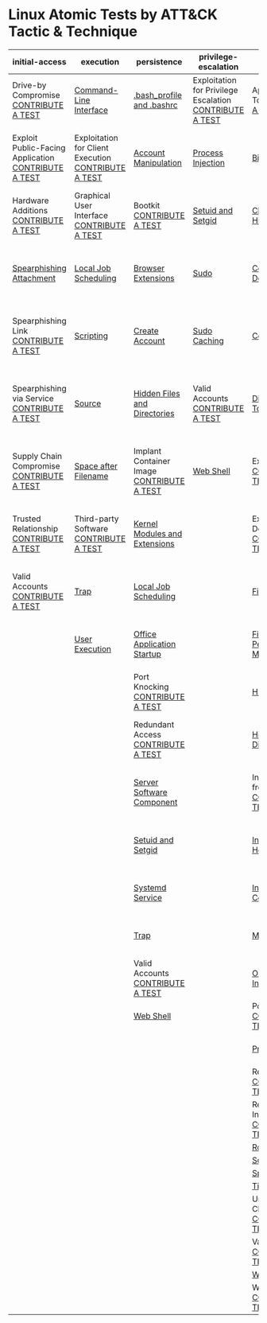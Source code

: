 # Linux Atomic Tests by ATT&CK Tactic & Technique
| initial-access | execution | persistence | privilege-escalation | defense-evasion | credential-access | discovery | lateral-movement | collection | exfiltration | command-and-control |
|-----|-----|-----|-----|-----|-----|-----|-----|-----|-----|-----|
| Drive-by Compromise [CONTRIBUTE A TEST](https://atomicredteam.io/contributing) | [Command-Line Interface](../../T1059/T1059.md) | [.bash_profile and .bashrc](../../T1156/T1156.md) | Exploitation for Privilege Escalation [CONTRIBUTE A TEST](https://atomicredteam.io/contributing) | Application Access Token [CONTRIBUTE A TEST](https://atomicredteam.io/contributing) | [Account Manipulation](../../T1098/T1098.md) | [Account Discovery](../../T1087/T1087.md) | Application Access Token [CONTRIBUTE A TEST](https://atomicredteam.io/contributing) | [Audio Capture](../../T1123/T1123.md) | Automated Exfiltration [CONTRIBUTE A TEST](https://atomicredteam.io/contributing) | Commonly Used Port [CONTRIBUTE A TEST](https://atomicredteam.io/contributing) |
| Exploit Public-Facing Application [CONTRIBUTE A TEST](https://atomicredteam.io/contributing) | Exploitation for Client Execution [CONTRIBUTE A TEST](https://atomicredteam.io/contributing) | [Account Manipulation](../../T1098/T1098.md) | [Process Injection](../../T1055/T1055.md) | [Binary Padding](../../T1009/T1009.md) | [Bash History](../../T1139/T1139.md) | [Browser Bookmark Discovery](../../T1217/T1217.md) | Application Deployment Software [CONTRIBUTE A TEST](https://atomicredteam.io/contributing) | [Automated Collection](../../T1119/T1119.md) | [Data Compressed](../../T1002/T1002.md) | Communication Through Removable Media [CONTRIBUTE A TEST](https://atomicredteam.io/contributing) |
| Hardware Additions [CONTRIBUTE A TEST](https://atomicredteam.io/contributing) | Graphical User Interface [CONTRIBUTE A TEST](https://atomicredteam.io/contributing) | Bootkit [CONTRIBUTE A TEST](https://atomicredteam.io/contributing) | [Setuid and Setgid](../../T1166/T1166.md) | [Clear Command History](../../T1146/T1146.md) | [Brute Force](../../T1110/T1110.md) | Cloud Service Dashboard [CONTRIBUTE A TEST](https://atomicredteam.io/contributing) | Exploitation of Remote Services [CONTRIBUTE A TEST](https://atomicredteam.io/contributing) | [Clipboard Data](../../T1115/T1115.md) | [Data Encrypted](../../T1022/T1022.md) | [Connection Proxy](../../T1090/T1090.md) |
| [Spearphishing Attachment](../../T1193/T1193.md) | [Local Job Scheduling](../../T1168/T1168.md) | [Browser Extensions](../../T1176/T1176.md) | [Sudo](../../T1169/T1169.md) | [Compile After Delivery](../../T1500/T1500.md) | Cloud Instance Metadata API [CONTRIBUTE A TEST](https://atomicredteam.io/contributing) | Cloud Service Discovery [CONTRIBUTE A TEST](https://atomicredteam.io/contributing) | Internal Spearphishing [CONTRIBUTE A TEST](https://atomicredteam.io/contributing) | [Data Staged](../../T1074/T1074.md) | [Data Transfer Size Limits](../../T1030/T1030.md) | Custom Command and Control Protocol [CONTRIBUTE A TEST](https://atomicredteam.io/contributing) |
| Spearphishing Link [CONTRIBUTE A TEST](https://atomicredteam.io/contributing) | [Scripting](../../T1064/T1064.md) | [Create Account](../../T1136/T1136.md) | [Sudo Caching](../../T1206/T1206.md) | [Connection Proxy](../../T1090/T1090.md) | [Credential Dumping](../../T1003/T1003.md) | [File and Directory Discovery](../../T1083/T1083.md) | [Remote File Copy](../../T1105/T1105.md) | Data from Cloud Storage Object [CONTRIBUTE A TEST](https://atomicredteam.io/contributing) | [Exfiltration Over Alternative Protocol](../../T1048/T1048.md) | Custom Cryptographic Protocol [CONTRIBUTE A TEST](https://atomicredteam.io/contributing) |
| Spearphishing via Service [CONTRIBUTE A TEST](https://atomicredteam.io/contributing) | [Source](../../T1153/T1153.md) | [Hidden Files and Directories](../../T1158/T1158.md) | Valid Accounts [CONTRIBUTE A TEST](https://atomicredteam.io/contributing) | [Disabling Security Tools](../../T1089/T1089.md) | Credentials from Web Browsers [CONTRIBUTE A TEST](https://atomicredteam.io/contributing) | [Network Service Scanning](../../T1046/T1046.md) | Remote Services [CONTRIBUTE A TEST](https://atomicredteam.io/contributing) | Data from Information Repositories [CONTRIBUTE A TEST](https://atomicredteam.io/contributing) | Exfiltration Over Command and Control Channel [CONTRIBUTE A TEST](https://atomicredteam.io/contributing) | [Data Encoding](../../T1132/T1132.md) |
| Supply Chain Compromise [CONTRIBUTE A TEST](https://atomicredteam.io/contributing) | [Space after Filename](../../T1151/T1151.md) | Implant Container Image [CONTRIBUTE A TEST](https://atomicredteam.io/contributing) | [Web Shell](../../T1100/T1100.md) | Execution Guardrails [CONTRIBUTE A TEST](https://atomicredteam.io/contributing) | [Credentials in Files](../../T1081/T1081.md) | [Network Share Discovery](../../T1135/T1135.md) | SSH Hijacking [CONTRIBUTE A TEST](https://atomicredteam.io/contributing) | [Data from Local System](../../T1005/T1005.md) | Exfiltration Over Other Network Medium [CONTRIBUTE A TEST](https://atomicredteam.io/contributing) | Data Obfuscation [CONTRIBUTE A TEST](https://atomicredteam.io/contributing) |
| Trusted Relationship [CONTRIBUTE A TEST](https://atomicredteam.io/contributing) | Third-party Software [CONTRIBUTE A TEST](https://atomicredteam.io/contributing) | [Kernel Modules and Extensions](../../T1215/T1215.md) |  | Exploitation for Defense Evasion [CONTRIBUTE A TEST](https://atomicredteam.io/contributing) | Exploitation for Credential Access [CONTRIBUTE A TEST](https://atomicredteam.io/contributing) | [Network Sniffing](../../T1040/T1040.md) | Third-party Software [CONTRIBUTE A TEST](https://atomicredteam.io/contributing) | Data from Network Shared Drive [CONTRIBUTE A TEST](https://atomicredteam.io/contributing) | Exfiltration Over Physical Medium [CONTRIBUTE A TEST](https://atomicredteam.io/contributing) | Domain Fronting [CONTRIBUTE A TEST](https://atomicredteam.io/contributing) |
| Valid Accounts [CONTRIBUTE A TEST](https://atomicredteam.io/contributing) | [Trap](../../T1154/T1154.md) | [Local Job Scheduling](../../T1168/T1168.md) |  | [File Deletion](../../T1107/T1107.md) | [Input Capture](../../T1056/T1056.md) | [Password Policy Discovery](../../T1201/T1201.md) | Web Session Cookie [CONTRIBUTE A TEST](https://atomicredteam.io/contributing) | Data from Removable Media [CONTRIBUTE A TEST](https://atomicredteam.io/contributing) | Scheduled Transfer [CONTRIBUTE A TEST](https://atomicredteam.io/contributing) | Domain Generation Algorithms [CONTRIBUTE A TEST](https://atomicredteam.io/contributing) |
|  | [User Execution](../../T1204/T1204.md) | [Office Application Startup](../../T1137/T1137.md) |  | [File and Directory Permissions Modification](../../T1222/T1222.md) | [Network Sniffing](../../T1040/T1040.md) | [Permission Groups Discovery](../../T1069/T1069.md) |  | [Email Collection](../../T1114/T1114.md) | Transfer Data to Cloud Account [CONTRIBUTE A TEST](https://atomicredteam.io/contributing) | Fallback Channels [CONTRIBUTE A TEST](https://atomicredteam.io/contributing) |
|  |  | Port Knocking [CONTRIBUTE A TEST](https://atomicredteam.io/contributing) |  | [HISTCONTROL](../../T1148/T1148.md) | [Private Keys](../../T1145/T1145.md) | [Process Discovery](../../T1057/T1057.md) |  | [Input Capture](../../T1056/T1056.md) |  | Multi-Stage Channels [CONTRIBUTE A TEST](https://atomicredteam.io/contributing) |
|  |  | Redundant Access [CONTRIBUTE A TEST](https://atomicredteam.io/contributing) |  | [Hidden Files and Directories](../../T1158/T1158.md) | Steal Application Access Token [CONTRIBUTE A TEST](https://atomicredteam.io/contributing) | [Remote System Discovery](../../T1018/T1018.md) |  | [Screen Capture](../../T1113/T1113.md) |  | Multi-hop Proxy [CONTRIBUTE A TEST](https://atomicredteam.io/contributing) |
|  |  | [Server Software Component](../../T1505/T1505.md) |  | Indicator Removal from Tools [CONTRIBUTE A TEST](https://atomicredteam.io/contributing) | Steal Web Session Cookie [CONTRIBUTE A TEST](https://atomicredteam.io/contributing) | [Software Discovery](../../T1518/T1518.md) |  |  |  | Multiband Communication [CONTRIBUTE A TEST](https://atomicredteam.io/contributing) |
|  |  | [Setuid and Setgid](../../T1166/T1166.md) |  | [Indicator Removal on Host](../../T1070/T1070.md) | Two-Factor Authentication Interception [CONTRIBUTE A TEST](https://atomicredteam.io/contributing) | [System Information Discovery](../../T1082/T1082.md) |  |  |  | Multilayer Encryption [CONTRIBUTE A TEST](https://atomicredteam.io/contributing) |
|  |  | [Systemd Service](../../T1501/T1501.md) |  | [Install Root Certificate](../../T1130/T1130.md) |  | [System Network Configuration Discovery](../../T1016/T1016.md) |  |  |  | Port Knocking [CONTRIBUTE A TEST](https://atomicredteam.io/contributing) |
|  |  | [Trap](../../T1154/T1154.md) |  | [Masquerading](../../T1036/T1036.md) |  | [System Network Connections Discovery](../../T1049/T1049.md) |  |  |  | [Remote Access Tools](../../T1219/T1219.md) |
|  |  | Valid Accounts [CONTRIBUTE A TEST](https://atomicredteam.io/contributing) |  | [Obfuscated Files or Information](../../T1027/T1027.md) |  | [System Owner/User Discovery](../../T1033/T1033.md) |  |  |  | [Remote File Copy](../../T1105/T1105.md) |
|  |  | [Web Shell](../../T1100/T1100.md) |  | Port Knocking [CONTRIBUTE A TEST](https://atomicredteam.io/contributing) |  |  |  |  |  | [Standard Application Layer Protocol](../../T1071/T1071.md) |
|  |  |  |  | [Process Injection](../../T1055/T1055.md) |  |  |  |  |  | [Standard Cryptographic Protocol](../../T1032/T1032.md) |
|  |  |  |  | Redundant Access [CONTRIBUTE A TEST](https://atomicredteam.io/contributing) |  |  |  |  |  | [Standard Non-Application Layer Protocol](../../T1095/T1095.md) |
|  |  |  |  | Revert Cloud Instance [CONTRIBUTE A TEST](https://atomicredteam.io/contributing) |  |  |  |  |  | [Uncommonly Used Port](../../T1065/T1065.md) |
|  |  |  |  | [Rootkit](../../T1014/T1014.md) |  |  |  |  |  | [Web Service](../../T1102/T1102.md) |
|  |  |  |  | [Scripting](../../T1064/T1064.md) |  |  |  |  |  |  |
|  |  |  |  | [Space after Filename](../../T1151/T1151.md) |  |  |  |  |  |  |
|  |  |  |  | [Timestomp](../../T1099/T1099.md) |  |  |  |  |  |  |
|  |  |  |  | Unused/Unsupported Cloud Regions [CONTRIBUTE A TEST](https://atomicredteam.io/contributing) |  |  |  |  |  |  |
|  |  |  |  | Valid Accounts [CONTRIBUTE A TEST](https://atomicredteam.io/contributing) |  |  |  |  |  |  |
|  |  |  |  | [Web Service](../../T1102/T1102.md) |  |  |  |  |  |  |
|  |  |  |  | Web Session Cookie [CONTRIBUTE A TEST](https://atomicredteam.io/contributing) |  |  |  |  |  |  |
